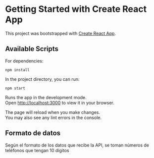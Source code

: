 # Getting Started with Create React App

This project was bootstrapped with [Create React App](https://github.com/facebook/create-react-app).

## Available Scripts
For dependencies:

```
npm install
```

In the project directory, you can run:


```
npm start
```

Runs the app in the development mode.\
Open [http://localhost:3000](http://localhost:3000) to view it in your browser.

The page will reload when you make changes.\
You may also see any lint errors in the console.

## Formato de datos
Según el formato de los datos que recibe la API, se toman números de teléfonos que tengan 10 dígitos


